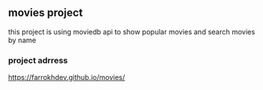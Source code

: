 ## movies project
this project is using moviedb api to show popular movies and search movies by name

### project adrress
https://farrokhdev.github.io/movies/